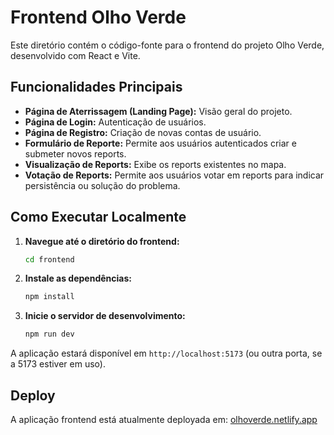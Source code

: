 # Frontend Olho Verde

Este diretório contém o código-fonte para o frontend do projeto Olho Verde, desenvolvido com React e Vite.

## Funcionalidades Principais

*   **Página de Aterrissagem (Landing Page):** Visão geral do projeto.
*   **Página de Login:** Autenticação de usuários.
*   **Página de Registro:** Criação de novas contas de usuário.
*   **Formulário de Reporte:** Permite aos usuários autenticados criar e submeter novos reports.
*   **Visualização de Reports:** Exibe os reports existentes no mapa.
*   **Votação de Reports:** Permite aos usuários votar em reports para indicar persistência ou solução do problema.

## Como Executar Localmente

1.  **Navegue até o diretório do frontend:**
    ```bash
    cd frontend
    ```

2.  **Instale as dependências:**
    ```bash
    npm install
    ```

3.  **Inicie o servidor de desenvolvimento:**
    ```bash
    npm run dev
    ```

A aplicação estará disponível em `http://localhost:5173` (ou outra porta, se a 5173 estiver em uso).

## Deploy

A aplicação frontend está atualmente deployada em: [olhoverde.netlify.app](https://olhoverde.netlify.app)
